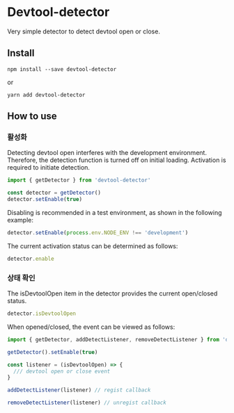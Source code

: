 # Devtool-detector

Very simple detector to detect devtool open or close.  

## Install
```
npm install --save devtool-detector
```
or
```
yarn add devtool-detector
```

## How to use

### 활성화

Detecting devtool open interferes with the development environment.  
Therefore, the detection function is turned off on initial loading. Activation is required to initiate detection.

```js
import { getDetector } from 'devtool-detector'

const detector = getDetector()
detector.setEnable(true)
```

Disabling is recommended in a test environment, as shown in the following example:

```js
detector.setEnable(process.env.NODE_ENV !== 'development')
```

The current activation status can be determined as follows:

```js
detector.enable
```

### 상태 확인

The isDevtoolOpen item in the detector provides the current open/closed status.

```js
detector.isDevtoolOpen
```

When opened/closed, the event can be viewed as follows:

```js
import { getDetector, addDetectListener, removeDetectListener } from 'devtool-detector'

getDetector().setEnable(true)

const listener = (isDevtoolOpen) => {
  /// devtool open or close event
}

addDetectListener(listener) // regist callback

removeDetectListener(listener) // unregist callback
```